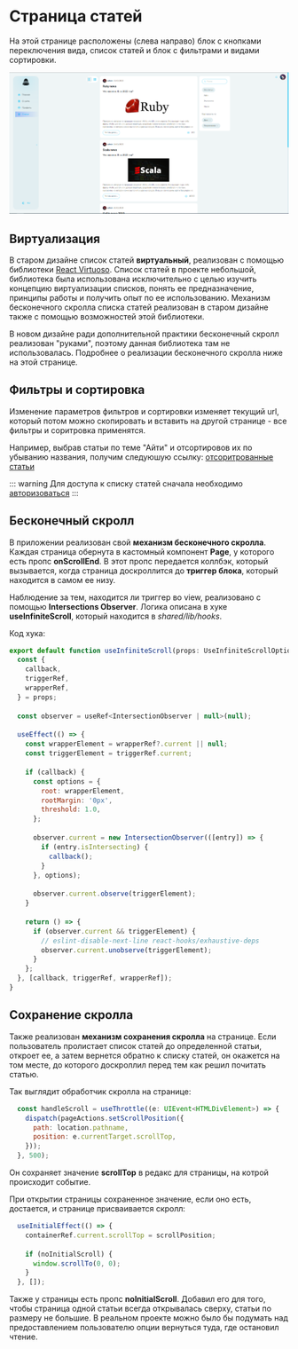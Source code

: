 # Страница статей

На этой странице расположены (слева направо) блок с кнопками переключения вида, список статей и блок с фильтрами и видами сортировки.

![Import articles-page screenshot](/assets/articles-page.png)

## Виртуализация

В старом дизайне список статей **виртуальный**, реализован с помощью библиотеки [React Virtuoso](https://virtuoso.dev/). Список статей в проекте небольшой, библиотека была использована исключительно с целью изучить концепцию виртуализации списков, понять ее предназначение, принципы работы и получить опыт по ее использованию.
Механизм бесконечного скролла списка статей реализован в старом дизайне также с помощью возможностей этой библиотеки.

В новом дизайне ради дополнительной практики бесконечный скролл реализован "руками", поэтому данная библиотека там не использовалась. Подробнее о реализации бесконечного скролла ниже на этой странице.

## Фильтры и сортировка

Изменение параметров фильтров и сортировки изменяет текущий url, который потом можно скопировать и вставить на другой странице - все фильтры и соритровка применятся.

Например, выбрав статьи по теме "Айти" и отсортировов их по убыванию названия, получим следуюшую ссылку: [отсоритрованные статьи](https://frolicking-treacle-5b669c.netlify.app/articles?sort=title&order=desc&search=&type=IT)

::: warning
Для доступа к списку статей сначала необходимо [авторизоваться](/common/auth/)
:::

## Бесконечный скролл
  
В приложении реализован свой **механизм бесконечного скролла**. Каждая страница обернута в кастомный компонент **Page**, у которого есть пропс **onScrollEnd**. В этот пропс передается коллбэк, который вызывается, когда страница доскроллится до **триггер блока**, который находится в самом ее низу. 

Наблюдение за тем, находится ли триггер во view, реализовано с помощью **Intersections Observer**. 
Логика описана в хуке **useInfiniteScroll**, который находится в *shared/lib/hooks*.

Код хука:
``` js
export default function useInfiniteScroll(props: UseInfiniteScrollOptions) {
  const {
    callback,
    triggerRef,
    wrapperRef,
  } = props;

  const observer = useRef<IntersectionObserver | null>(null);

  useEffect(() => {
    const wrapperElement = wrapperRef?.current || null;
    const triggerElement = triggerRef.current;

    if (callback) {
      const options = {
        root: wrapperElement,
        rootMargin: '0px',
        threshold: 1.0,
      };

      observer.current = new IntersectionObserver(([entry]) => {
        if (entry.isIntersecting) {
          callback();
        }
      }, options);

      observer.current.observe(triggerElement);
    }

    return () => {
      if (observer.current && triggerElement) {
        // eslint-disable-next-line react-hooks/exhaustive-deps
        observer.current.unobserve(triggerElement);
      }
    };
  }, [callback, triggerRef, wrapperRef]);
}
```

## Сохранение скролла

Также реализован **механизм сохранения скролла** на странице. Если пользователь пролистает список статей до определенной статьи, откроет ее, а затем вернется обратно к списку статей, он окажется на том месте, до которого доскроллил перед тем как решил почитать статью.

Так выглядит обработчик скролла на странице:
``` js
  const handleScroll = useThrottle((e: UIEvent<HTMLDivElement>) => {
    dispatch(pageActions.setScrollPosition({
      path: location.pathname,
      position: e.currentTarget.scrollTop,
    }));
  }, 500);
```
Он сохраняет значение **scrollTop** в редакс для страницы, на котрой происходит событие. 

При открытии страницы сохраненное значение, если оно есть, достается, и странице присваивается скролл:
``` js
  useInitialEffect(() => {
    containerRef.current.scrollTop = scrollPosition;

    if (noInitialScroll) {
      window.scrollTo(0, 0);
    }
  }, []);
```

Также у страницы есть пропс **noInitialScroll**. Добавил его для того, чтобы страница одной статьи всегда открывалась сверху, статьи по размеру не большие. В реальном проекте можно было бы подумать над предоставлением пользователю опции вернуться туда, где остановил чтение.